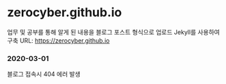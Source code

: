 # zerocyber.github.io
업무 및 공부를 통해 알게 된 내용을 블로그 포스트 형식으로 업로드 
Jekyll를 사용하여 구축
URL: https://zerocyber.github.io

### 2020-03-01
블로그 접속시 404 에러 발생
